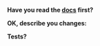 **Have you read the [docs](https://paraio.org/docs) first?**

**OK, describe you changes:**

**Tests?**

